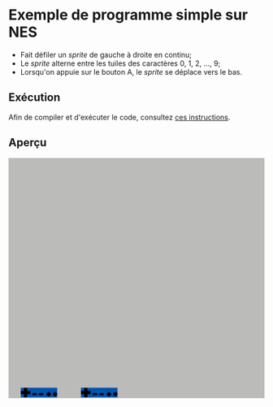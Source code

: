 # Exemple de programme simple sur NES

- Fait défiler un *sprite* de gauche à droite en continu;
- Le *sprite* alterne entre les tuiles des caractères 0, 1, 2, ..., 9;
- Lorsqu'on appuie sur le bouton A, le *sprite* se déplace vers le bas.

## Exécution

Afin de compiler et d'exécuter le code, consultez [ces instructions](http://info.usherbrooke.ca/mblondin/ift209/nes/instructions.pdf).

## Aperçu

![Aperçu du programme](./.apercu.gif)
